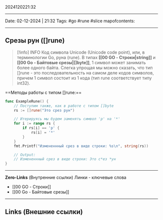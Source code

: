 2024120221:32
___
Date: 02-12-2024 | 21:32
Tags: #go #rune #slice
mapofcontents: 
___
## Срезы рун ([]rune)

> [!info] INFO
> Код символа Unicode (Unicode code point), или, в терминологии Go, руна (rune).
> В типах **[[00 GO - Строки|string]]** и **[[00 Go - Байтовые срезы|[]byte]]**, 1 символ может занимать более одного байта. Слегка упрощая мы можно сказать, что тип []rune - это последовательность на самом деле кодов символов, причем 1 символ состоит из 1 кода (тип rune соответствует типу int32).

==Методы работы с типом []rune:==
```Go
func ExampleRune() {
	// Поступим также, как в работе с типом []byte
	rs := []rune("Это срез рун")

	// Итерируясь мы будем заменять символ 'р' на '*'
	for i := range rs {
		if rs[i] == 'р' {
			rs[i] = '*'
		}
	}
	fmt.Printf("Измененнный срез в виде строки: %s\n", string(rs))

	// Output:
	// Измененнный срез в виде строки: Это с*ез *ун
}
```

-----
**Zero-Links**  (Внутренние ссылки) Линки - ключевые слова
- [[00 GO - Строки]]
- [[00 Go - Байтовые срезы]]
------
**Links** (Внешние ссылки)
-
